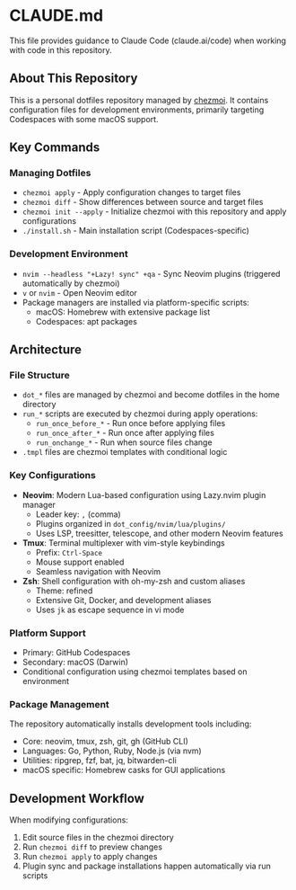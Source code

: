 # CLAUDE.md

This file provides guidance to Claude Code (claude.ai/code) when working with code in this repository.

## About This Repository

This is a personal dotfiles repository managed by [chezmoi](https://chezmoi.io/). It contains configuration files for development environments, primarily targeting Codespaces with some macOS support.

## Key Commands

### Managing Dotfiles
- `chezmoi apply` - Apply configuration changes to target files
- `chezmoi diff` - Show differences between source and target files
- `chezmoi init --apply` - Initialize chezmoi with this repository and apply configurations
- `./install.sh` - Main installation script (Codespaces-specific)

### Development Environment
- `nvim --headless "+Lazy! sync" +qa` - Sync Neovim plugins (triggered automatically by chezmoi)
- `v` or `nvim` - Open Neovim editor
- Package managers are installed via platform-specific scripts:
  - macOS: Homebrew with extensive package list
  - Codespaces: apt packages

## Architecture

### File Structure
- `dot_*` files are managed by chezmoi and become dotfiles in the home directory
- `run_*` scripts are executed by chezmoi during apply operations:
  - `run_once_before_*` - Run once before applying files
  - `run_once_after_*` - Run once after applying files  
  - `run_onchange_*` - Run when source files change
- `.tmpl` files are chezmoi templates with conditional logic

### Key Configurations
- **Neovim**: Modern Lua-based configuration using Lazy.nvim plugin manager
  - Leader key: `,` (comma)
  - Plugins organized in `dot_config/nvim/lua/plugins/`
  - Uses LSP, treesitter, telescope, and other modern Neovim features
- **Tmux**: Terminal multiplexer with vim-style keybindings
  - Prefix: `Ctrl-Space`
  - Mouse support enabled
  - Seamless navigation with Neovim
- **Zsh**: Shell configuration with oh-my-zsh and custom aliases
  - Theme: refined
  - Extensive Git, Docker, and development aliases
  - Uses `jk` as escape sequence in vi mode

### Platform Support
- Primary: GitHub Codespaces
- Secondary: macOS (Darwin)
- Conditional configuration using chezmoi templates based on environment

### Package Management
The repository automatically installs development tools including:
- Core: neovim, tmux, zsh, git, gh (GitHub CLI)
- Languages: Go, Python, Ruby, Node.js (via nvm)
- Utilities: ripgrep, fzf, bat, jq, bitwarden-cli
- macOS specific: Homebrew casks for GUI applications

## Development Workflow

When modifying configurations:
1. Edit source files in the chezmoi directory
2. Run `chezmoi diff` to preview changes
3. Run `chezmoi apply` to apply changes
4. Plugin sync and package installations happen automatically via run scripts